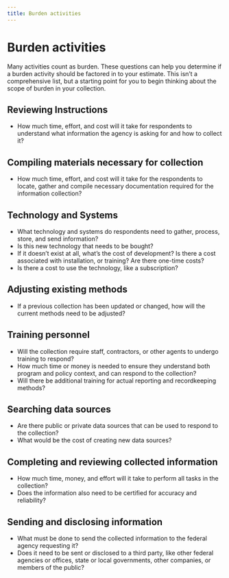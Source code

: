 ```yaml
---
title: Burden activities
---
```


# Burden activities 
Many activities count as burden. These questions can help you determine if a burden activity should be factored in to your estimate. This isn’t a comprehensive list, but a starting point for you to begin thinking about the scope of burden in your collection.

## Reviewing Instructions
*	How much time, effort, and cost will it take for respondents to understand what information the agency is asking for and how to collect it? 

## Compiling materials necessary for collection
*	How much time, effort, and cost will it take for the respondents to locate, gather and compile necessary documentation required for the information collection?

## Technology and Systems
*	What technology and systems do respondents need to gather, process, store, and send information? 
*	Is this new technology that needs to be bought? 
*	If it doesn’t exist at all, what’s the cost of development? Is there a cost associated with installation, or training? Are there one-time costs?
*	Is there a cost to use the technology, like a subscription?

## Adjusting existing methods
*	If a previous collection has been updated or changed, how will the current methods need to be adjusted?

## Training personnel
*	Will the collection require staff, contractors, or other agents to undergo training to respond? 
*	How much time or money is needed to ensure they understand both program and policy context, and can respond to the collection? 
*	Will there be additional training for actual reporting and recordkeeping methods?

## Searching data sources
*	Are there public or private data sources that can be used to respond to the collection? 
*	What would be the cost of creating new data sources?

## Completing and reviewing collected information
*	How much time, money, and effort will it take to perform all tasks in the collection? 
*	Does the information also need to be certified for accuracy and reliability?

## Sending and disclosing information
*	What must be done to send the collected information to the federal agency requesting it? 
*	Does it need to be sent or disclosed to a third party, like other federal agencies or offices, state or local governments, other companies, or members of the public? 


